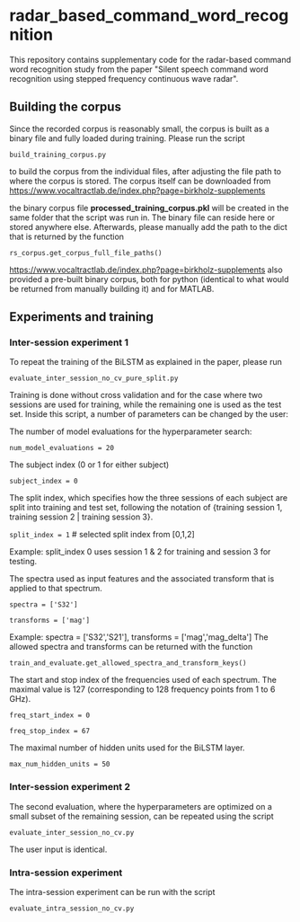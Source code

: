 # radar_based_command_word_recognition
This repository contains supplementary code for the radar-based command word recognition study from the paper 
"Silent speech command word recognition using stepped frequency continuous wave radar".

## Building the corpus

Since the recorded corpus is reasonably small, the corpus is built as a binary file
and fully loaded during training. Please run the script

  `build_training_corpus.py`  

to build the corpus from the individual files, after adjusting the file path to 
where the corpus is stored. 
The corpus itself can be downloaded from
https://www.vocaltractlab.de/index.php?page=birkholz-supplements

the binary corpus file **processed_training_corpus.pkl** will be created in the
same folder that the script was run in. The binary file can reside here or
stored anywhere else.
Afterwards, please manually add the path to the dict that is returned by the function

  `rs_corpus.get_corpus_full_file_paths()`

https://www.vocaltractlab.de/index.php?page=birkholz-supplements also provided
a pre-built binary corpus, both for python (identical to what would be returned
from manually building it) and for MATLAB.

## Experiments and training

### Inter-session experiment 1

To repeat the training of the BiLSTM as explained in the paper, please run

  `evaluate_inter_session_no_cv_pure_split.py`

Training is done without cross validation and for the case where two sessions
are used for training, while the remaining one is used as the test set.
Inside this script, a number of parameters can be changed by the user:

The number of model evaluations for the hyperparameter search:

`num_model_evaluations = 20` 

The subject index (0 or 1 for either subject)

`subject_index = 0` 

The split index, which specifies how the three sessions of each subject
are split into training and test set, following the notation of
{training session 1, training session 2 | training session 3}.

`split_index = 1` # selected split index from [0,1,2]

Example: split_index 0 uses session 1 & 2 for training and session 3 for testing.

The spectra used as input features and the associated transform that is applied
to that spectrum.

`spectra = ['S32']`

`transforms = ['mag']`

Example: spectra = ['S32','S21'], transforms = ['mag','mag_delta']
The allowed spectra and transforms can be returned with the function

`train_and_evaluate.get_allowed_spectra_and_transform_keys()`

The start and stop index of the frequencies used of each spectrum.
The maximal value is 127 (corresponding to 128 frequency points from 1 to 6 GHz).

`freq_start_index = 0`

`freq_stop_index = 67`

The maximal number of hidden units used for the BiLSTM layer.

`max_num_hidden_units = 50`

### Inter-session experiment 2

The second evaluation, where the hyperparameters are optimized on a small subset
of the remaining session, can be repeated using the script

  `evaluate_inter_session_no_cv.py`

The user input is identical.

### Intra-session experiment

The intra-session experiment can be run with the script

  `evaluate_intra_session_no_cv.py`

